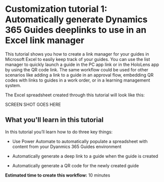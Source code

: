 

# Customization tutorial 1: Automatically generate Dynamics 365 Guides deeplinks to use in an Excel link manager

This tutorial shows you how to create a link manager for your guides in Microsoft Excel to easily keep track of your guides. You can use the list manager to quickly launch a guide in the PC app link or in the HoloLens app by using the QR code link. The same workflow could be used for other scenarios like adding a link to a guide in an approval flow, embedding QR codes with links to guides in a work order, or in a learning management system.

The Excel spreadsheet created through this tutorial will look like this:

SCREEN SHOT GOES HERE

## What you'll learn in this tutorial

In this tutorial you’ll learn how to do three key things:

- Use Power Automate to automatically populate a spreadsheet with content from your Dyanmics 365 Guides environment

- Automatically generate a deep link to a guide when the guide is created

- Automatically generate a QR code for the newly created guide

**Estimated time to create this workflow:** 10 minutes



